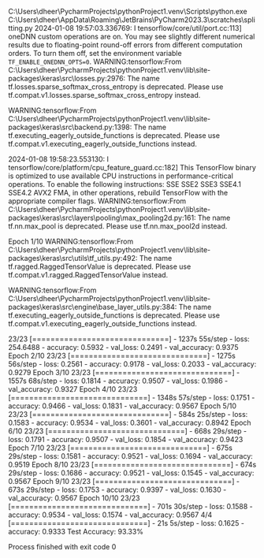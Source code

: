 C:\Users\dheer\PycharmProjects\pythonProject1\.venv\Scripts\python.exe C:\Users\dheer\AppData\Roaming\JetBrains\PyCharm2023.3\scratches\splitting.py 
2024-01-08 19:57:03.336769: I tensorflow/core/util/port.cc:113] oneDNN custom operations are on. You may see slightly different numerical results due to floating-point round-off errors from different computation orders. To turn them off, set the environment variable `TF_ENABLE_ONEDNN_OPTS=0`.
WARNING:tensorflow:From C:\Users\dheer\PycharmProjects\pythonProject1\.venv\lib\site-packages\keras\src\losses.py:2976: The name tf.losses.sparse_softmax_cross_entropy is deprecated. Please use tf.compat.v1.losses.sparse_softmax_cross_entropy instead.

WARNING:tensorflow:From C:\Users\dheer\PycharmProjects\pythonProject1\.venv\lib\site-packages\keras\src\backend.py:1398: The name tf.executing_eagerly_outside_functions is deprecated. Please use tf.compat.v1.executing_eagerly_outside_functions instead.

2024-01-08 19:58:23.553130: I tensorflow/core/platform/cpu_feature_guard.cc:182] This TensorFlow binary is optimized to use available CPU instructions in performance-critical operations.
To enable the following instructions: SSE SSE2 SSE3 SSE4.1 SSE4.2 AVX2 FMA, in other operations, rebuild TensorFlow with the appropriate compiler flags.
WARNING:tensorflow:From C:\Users\dheer\PycharmProjects\pythonProject1\.venv\lib\site-packages\keras\src\layers\pooling\max_pooling2d.py:161: The name tf.nn.max_pool is deprecated. Please use tf.nn.max_pool2d instead.

Epoch 1/10
WARNING:tensorflow:From C:\Users\dheer\PycharmProjects\pythonProject1\.venv\lib\site-packages\keras\src\utils\tf_utils.py:492: The name tf.ragged.RaggedTensorValue is deprecated. Please use tf.compat.v1.ragged.RaggedTensorValue instead.

WARNING:tensorflow:From C:\Users\dheer\PycharmProjects\pythonProject1\.venv\lib\site-packages\keras\src\engine\base_layer_utils.py:384: The name tf.executing_eagerly_outside_functions is deprecated. Please use tf.compat.v1.executing_eagerly_outside_functions instead.

23/23 [==============================] - 1237s 55s/step - loss: 254.6488 - accuracy: 0.5932 - val_loss: 0.2491 - val_accuracy: 0.9375
Epoch 2/10
23/23 [==============================] - 1275s 56s/step - loss: 0.2561 - accuracy: 0.9178 - val_loss: 0.2033 - val_accuracy: 0.9279
Epoch 3/10
23/23 [==============================] - 1557s 68s/step - loss: 0.1814 - accuracy: 0.9507 - val_loss: 0.1986 - val_accuracy: 0.9327
Epoch 4/10
23/23 [==============================] - 1348s 57s/step - loss: 0.1751 - accuracy: 0.9466 - val_loss: 0.1831 - val_accuracy: 0.9567
Epoch 5/10
23/23 [==============================] - 584s 25s/step - loss: 0.1583 - accuracy: 0.9534 - val_loss: 0.3601 - val_accuracy: 0.8942
Epoch 6/10
23/23 [==============================] - 668s 29s/step - loss: 0.1791 - accuracy: 0.9507 - val_loss: 0.1854 - val_accuracy: 0.9423
Epoch 7/10
23/23 [==============================] - 675s 29s/step - loss: 0.1581 - accuracy: 0.9521 - val_loss: 0.1694 - val_accuracy: 0.9519
Epoch 8/10
23/23 [==============================] - 674s 29s/step - loss: 0.1686 - accuracy: 0.9521 - val_loss: 0.1545 - val_accuracy: 0.9567
Epoch 9/10
23/23 [==============================] - 673s 29s/step - loss: 0.1753 - accuracy: 0.9397 - val_loss: 0.1630 - val_accuracy: 0.9567
Epoch 10/10
23/23 [==============================] - 701s 30s/step - loss: 0.1588 - accuracy: 0.9534 - val_loss: 0.1574 - val_accuracy: 0.9567
4/4 [==============================] - 21s 5s/step - loss: 0.1625 - accuracy: 0.9333
Test Accuracy: 93.33%

Process finished with exit code 0
